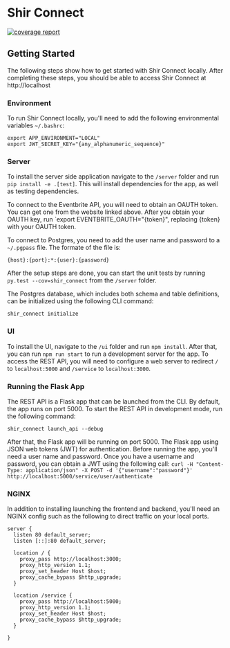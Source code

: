 # Shir Connect
[![coverage report](https://gitlab.com/fiddler-analytics/shir-connect/badges/master/coverage.svg)](https://gitlab.com/fiddler-analytics/shir-connect/commits/master)

## Getting Started

The following steps show how to get started with Shir Connect locally.
After completing these steps, you should be able to access Shir Connect at http://localhost

### Environment

To run Shir Connect locally, you'll need to add the following environmental variables `~/.bashrc`:
```
export APP_ENVIRONMENT="LOCAL"
export JWT_SECRET_KEY="{any_alphanumeric_sequence}"
```

### Server 

To install the server side application navigate to the `/server` folder and run  `pip install -e .[test]`.
This will install dependencies for the app, as well as testing dependencies.

To connect to the Eventbrite API, you will need to obtain an OAUTH token. 
You can get one from the website linked above.
After you obtain your OAUTH key, run `export EVENTBRITE_OAUTH="{token}", replacing {token} with your OAUTH token.

To connect to Postgres, you need to add the user name and password to a `~/.pgpass` file.
The formate of the file is:
```
{host}:{port}:*:{user}:{password}
```

After the setup steps are done, you can start the unit tests by running `py.test --cov=shir_connect` from the `/server` folder.

The Postgres database, which includes both schema and table definitions, can be initialized using the following CLI command:
```
shir_connect initialize
```

### UI

To install the UI, navigate to the `/ui` folder and run `npm install`.
After that, you can run `npm run start` to run a development server for the app.
To access the REST API, you will need to configure a web server to redirect `/` to `localhost:5000` and `/service` to `localhost:3000`.

### Running the Flask App

The REST API is a Flask app that can be launched from the CLI.
By default, the app runs on port 5000.
To start the REST API in development mode, run the following command:
```
shir_connect launch_api --debug
```
After that, the Flask app will be running on port 5000.
The Flask app using JSON web tokens (JWT) for authentication.
Before running the app, you'll need a user name and password.
Once you have a username and password, you can obtain a JWT using the following call: `curl -H "Content-Type: application/json" -X POST -d '{"username":"password"}' http://localhost:5000/service/user/authenticate`

### NGINX

In addition to installing launching the frontend and backend, you'll need an NGINX config such as the following to direct traffic on your local ports.

```
server {
  listen 80 default_server;
  listen [::]:80 default_server;

  location / {
    proxy_pass http://localhost:3000;
    proxy_http_version 1.1;
    proxy_set_header Host $host;
    proxy_cache_bypass $http_upgrade;
  }

  location /service {
    proxy_pass http://localhost:5000;
    proxy_http_version 1.1;
    proxy_set_header Host $host;
    proxy_cache_bypass $http_upgrade;
  }

}
```